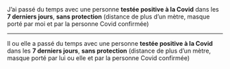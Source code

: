 <!---->J’ai passé du temps avec une personne <b>testée positive à la Covid</b> dans les <b>7 derniers jours</b>, <b>sans protection</b> (distance de plus d’un mètre, masque porté par moi et par la personne Covid confirmée)

---

<!---->Il ou elle a passé du temps avec une personne <b>testée positive à la Covid</b> dans les <b>7 derniers jours</b>, <b>sans protection</b> (distance de plus d’un mètre, masque porté par lui ou elle et par la personne Covid confirmée)
